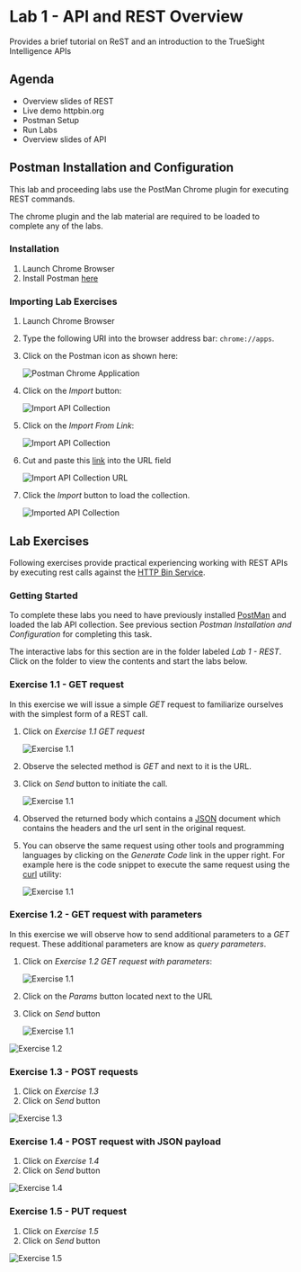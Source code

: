 Lab 1 - API and REST Overview
=============================

Provides a brief tutorial on ReST and an introduction to the TrueSight Intelligence APIs

Agenda
------
- Overview slides of REST
- Live demo httpbin.org
- Postman Setup
- Run Labs
- Overview slides of API

Postman Installation and Configuration
--------------------------------------

This lab and proceeding labs use the PostMan Chrome plugin for executing REST commands.

The chrome plugin and the lab material are required to be loaded to complete any of the labs.


### Installation

1. Launch Chrome Browser
2. Install Postman [here](https://chrome.google.com/webstore/detail/postman/fhbjgbiflinjbdggehcddcbncdddomop?hl=en)

### Importing Lab Exercises

1. Launch Chrome Browser
2. Type the following URI into the browser address bar: `chrome://apps`.
3. Click on the Postman icon as shown here:

    ![Postman Chrome Application](img/postman-launch.png)

4. Click on the _Import_ button:

    ![Import API Collection](img/postman-import.png)
    
5. Click on the _Import From Link_:

    ![Import API Collection](img/postman-import-link.png)
    
6. Cut and paste this [link](https://raw.githubusercontent.com/BMCTrueSight/api-lab/master/postman/LL35-lab.json) into the URL field

    ![Import API Collection URL](img/postman-url.png)
    
7. Click the _Import_ button to load the collection.

    ![Imported API Collection](img/postman-imported.png)
    
    

Lab Exercises
-------------

Following exercises provide practical experiencing working with REST APIs
by executing rest calls against the [HTTP Bin Service](https://httpbin.org/).

### Getting Started

To complete these labs you need to have previously installed [PostMan]() and
loaded the lab API collection. See previous section _Postman Installation and Configuration_
for completing this task.

The interactive labs for this section are in the folder 
labeled _Lab 1 - REST_. Click on the folder to view the contents
and start the labs below.

### Exercise 1.1 - GET request

In this exercise we will issue a simple _GET_ request to familiarize ourselves with
the simplest form of a REST call.

1. Click on _Exercise 1.1 GET request_

    ![Exercise 1.1](img/lab1/ex-1.1-start.png)
    
2. Observe the selected method is _GET_ and next to it is the URL.
    
3. Click on _Send_ button to initiate the call.

    ![Exercise 1.1](img/lab1/ex-1.1-sent.png)

4. Observed the returned body which contains a [JSON](https://en.wikipedia.org/wiki/JSON) document
which contains the headers and the url sent in the original request.

5. You can observe the same request using other tools and programming languages by clicking on the
_Generate Code_ link in the upper right. For example here is the code snippet to execute the same
request using the [curl](https://en.wikipedia.org/wiki/CURL) utility:

    ![Exercise 1.1](img/lab1/ex-1.1-start.png)


### Exercise 1.2 - GET request with parameters

In this exercise we will observe how to send additional parameters to a _GET_ request. These additional
parameters are know as _query parameters_.

1. Click on _Exercise 1.2 GET request with parameters_:

    ![Exercise 1.1](img/lab1/ex-1.2-start.png)
    
2. Click on the _Params_ button located next to the URL
    
2. Click on _Send_ button

    ![Exercise 1.1](img/lab1/ex-1.2-sent.png)

![Exercise 1.2](img/ex-1.2.png)

### Exercise 1.3 - POST requests
1. Click on _Exercise 1.3_
2. Click on _Send_ button

![Exercise 1.3](img/ex-1.3.png)

### Exercise 1.4 - POST request with JSON payload
1. Click on _Exercise 1.4_
2. Click on _Send_ button

![Exercise 1.4](img/ex-1.4.png)

### Exercise 1.5 - PUT request
1. Click on _Exercise 1.5_
2. Click on _Send_ button

![Exercise 1.5](img/ex-1.5.png)

